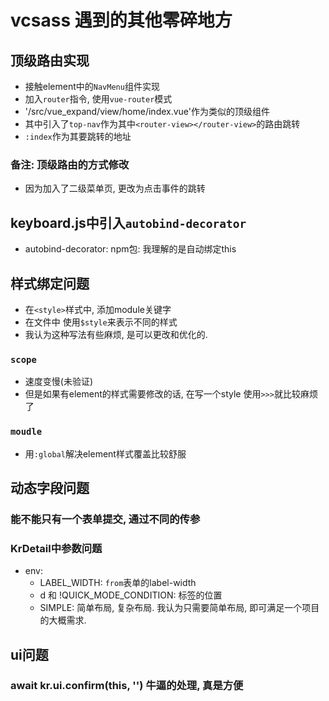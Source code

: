 # vcsass 遇到的其他零碎地方

## 顶级路由实现

* 接触element中的`NavMenu`组件实现
* 加入`router`指令, 使用`vue-router`模式
* '/src/vue_expand/view/home/index.vue'作为类似的顶级组件
* 其中引入了`top-nav`作为其中`<router-view></router-view>`的路由跳转
* `:index`作为其要跳转的地址

### 备注: 顶级路由的方式修改

* 因为加入了二级菜单页, 更改为点击事件的跳转

## keyboard.js中引入`autobind-decorator`

* autobind-decorator: npm包: 我理解的是自动绑定this

## 样式绑定问题

* 在`<style>`样式中, 添加module关键字
* 在文件中 使用`$style`来表示不同的样式
* 我认为这种写法有些麻烦, 是可以更改和优化的.

### `scope`

* 速度变慢(未验证)
* 但是如果有element的样式需要修改的话, 在写一个style 使用`>>>`就比较麻烦了

### `moudle`

* 用`:global`解决element样式覆盖比较舒服

## 动态字段问题

### 能不能只有一个表单提交, 通过不同的传参

### KrDetail中参数问题

* env:
  * LABEL_WIDTH: `from`表单的label-width
  * d 和 !QUICK_MODE_CONDITION: 标签的位置
  * SIMPLE: 简单布局, 复杂布局. 我认为只需要简单布局, 即可满足一个项目的大概需求.

## ui问题

### await kr.ui.confirm(this, '') 牛逼的处理, 真是方便